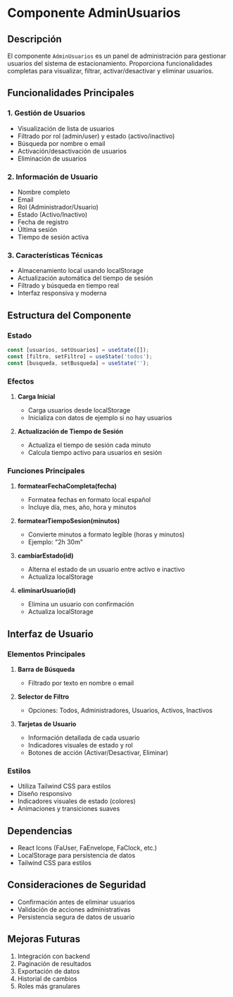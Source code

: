 # Componente AdminUsuarios

## Descripción
El componente `AdminUsuarios` es un panel de administración para gestionar usuarios del sistema de estacionamiento. Proporciona funcionalidades completas para visualizar, filtrar, activar/desactivar y eliminar usuarios.

## Funcionalidades Principales

### 1. Gestión de Usuarios
- Visualización de lista de usuarios
- Filtrado por rol (admin/user) y estado (activo/inactivo)
- Búsqueda por nombre o email
- Activación/desactivación de usuarios
- Eliminación de usuarios

### 2. Información de Usuario
- Nombre completo
- Email
- Rol (Administrador/Usuario)
- Estado (Activo/Inactivo)
- Fecha de registro
- Última sesión
- Tiempo de sesión activa

### 3. Características Técnicas
- Almacenamiento local usando localStorage
- Actualización automática del tiempo de sesión
- Filtrado y búsqueda en tiempo real
- Interfaz responsiva y moderna

## Estructura del Componente

### Estado
```javascript
const [usuarios, setUsuarios] = useState([]);
const [filtro, setFiltro] = useState('todos');
const [busqueda, setBusqueda] = useState('');
```

### Efectos
1. **Carga Inicial**
   - Carga usuarios desde localStorage
   - Inicializa con datos de ejemplo si no hay usuarios

2. **Actualización de Tiempo de Sesión**
   - Actualiza el tiempo de sesión cada minuto
   - Calcula tiempo activo para usuarios en sesión

### Funciones Principales

1. **formatearFechaCompleta(fecha)**
   - Formatea fechas en formato local español
   - Incluye día, mes, año, hora y minutos

2. **formatearTiempoSesion(minutos)**
   - Convierte minutos a formato legible (horas y minutos)
   - Ejemplo: "2h 30m"

3. **cambiarEstado(id)**
   - Alterna el estado de un usuario entre activo e inactivo
   - Actualiza localStorage

4. **eliminarUsuario(id)**
   - Elimina un usuario con confirmación
   - Actualiza localStorage

## Interfaz de Usuario

### Elementos Principales
1. **Barra de Búsqueda**
   - Filtrado por texto en nombre o email

2. **Selector de Filtro**
   - Opciones: Todos, Administradores, Usuarios, Activos, Inactivos

3. **Tarjetas de Usuario**
   - Información detallada de cada usuario
   - Indicadores visuales de estado y rol
   - Botones de acción (Activar/Desactivar, Eliminar)

### Estilos
- Utiliza Tailwind CSS para estilos
- Diseño responsivo
- Indicadores visuales de estado (colores)
- Animaciones y transiciones suaves

## Dependencias
- React Icons (FaUser, FaEnvelope, FaClock, etc.)
- LocalStorage para persistencia de datos
- Tailwind CSS para estilos

## Consideraciones de Seguridad
- Confirmación antes de eliminar usuarios
- Validación de acciones administrativas
- Persistencia segura de datos de usuario

## Mejoras Futuras
1. Integración con backend
2. Paginación de resultados
3. Exportación de datos
4. Historial de cambios
5. Roles más granulares 